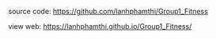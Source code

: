 
source code: https://github.com/lanhphamthi/Group1_Fitness

view web: https://lanhphamthi.github.io/Group1_Fitness/
